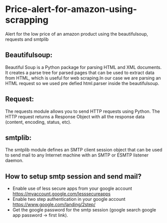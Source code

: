 # Price-alert-for-amazon-using-scrapping
Alert for the low price of an amazon product using the beautifulsoup, requests and smtplib

## Beautifulsoup:
<p>Beautiful Soup is a Python package for parsing HTML and XML documents. It creates a parse tree for parsed pages that can be used to extract data from HTML, which is useful for web scraping.In our case we are parsing an HTML request so we used pre defied html.parser inside the beautifulsoup. </p>

## Request: 
<p>The requests module allows you to send HTTP requests using Python. The HTTP request returns a Response Object with all the response data (content, encoding, status, etc).</p>

## smtplib: 
<p>The smtplib module defines an SMTP client session object that can be used to send mail to any Internet machine with an SMTP or ESMTP listener daemon.</p>


## How to setup smtp session and send mail?

- Enable use of less secure apps from your google account https://myaccount.google.com/lesssecureapps
- Enable two step authentication in your google account https://www.google.com/landing/2step/
- Get the google password for the smtp session (google search google app password -> first link).
